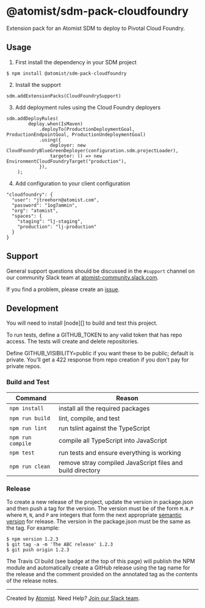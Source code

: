 # @atomist/sdm-pack-cloudfoundry

Extension pack for an Atomist SDM to deploy to Pivotal Cloud Foundry.

## Usage

1. First install the dependency in your SDM project

```
$ npm install @atomist/sdm-pack-cloudfoundry
```

2. Install the support

```
sdm.addExtensionPacks(CloudFoundrySupport)
```

3. Add deployment rules using the Cloud Foundry deployers

```
sdm.addDeployRules(
        deploy.when(IsMaven)
            .deployTo(ProductionDeploymentGoal, ProductionEndpointGoal, ProductionUndeploymentGoal)
            .using({
                deployer: new CloudFoundryBlueGreenDeployer(configuration.sdm.projectLoader),
                targeter: () => new EnvironmentCloudFoundryTarget("production"),
            }),
    );
```

4. Add configuration to your client configuration

```
"cloudfoundry": {
  "user": "jtreehorn@atomist.com",
  "password": "1og7ammin",
  "org": "atomist",
  "spaces": {
    "staging": "lj-staging",
    "production": "lj-production"
  }
}
```

## Support

General support questions should be discussed in the `#support`
channel on our community Slack team
at [atomist-community.slack.com][slack].

If you find a problem, please create an [issue][].

[issue]: https://github.com/atomist/automation-client-ts/issues

## Development

You will need to install [node][] to build and test this project.

To run tests, define a GITHUB_TOKEN to any valid token that has repo access. The tests
will create and delete repositories.

Define GITHUB_VISIBILITY=public if you want these to be public; default is private.
You'll get a 422 response from repo creation if you don't pay for private repos.

### Build and Test

Command | Reason
------- | ------
`npm install` | install all the required packages
`npm run build` | lint, compile, and test
`npm run lint` | run tslint against the TypeScript
`npm run compile` | compile all TypeScript into JavaScript
`npm test` | run tests and ensure everything is working
`npm run clean` | remove stray compiled JavaScript files and build directory

### Release

To create a new release of the project, update the version in
package.json and then push a tag for the version.  The version must be
of the form `M.N.P` where `M`, `N`, and `P` are integers that form the
next appropriate [semantic version][semver] for release.  The version
in the package.json must be the same as the tag.  For example:

[semver]: http://semver.org

```
$ npm version 1.2.3
$ git tag -a -m 'The ABC release' 1.2.3
$ git push origin 1.2.3
```

The Travis CI build (see badge at the top of this page) will publish
the NPM module and automatically create a GitHub release using the tag
name for the release and the comment provided on the annotated tag as
the contents of the release notes.

---

Created by [Atomist][atomist].
Need Help?  [Join our Slack team][slack].

[atomist]: https://atomist.com/ (Atomist - Development Automation)
[slack]: https://join.atomist.com/ (Atomist Community Slack)
